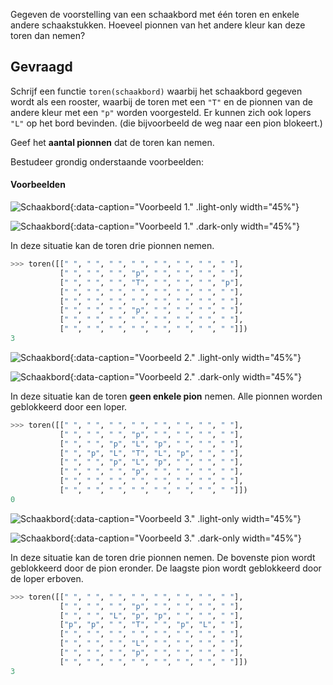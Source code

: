 Gegeven de voorstelling van een schaakbord met één toren en enkele andere schaakstukken. Hoeveel pionnen van het andere kleur kan deze toren dan nemen?

## Gevraagd
Schrijf een functie `toren(schaakbord)` waarbij het schaakbord gegeven wordt als een rooster, waarbij de toren met een `"T"` en de pionnen van de andere kleur met een `"p"` worden voorgesteld. Er kunnen zich ook lopers `"L"` op het bord bevinden. (die bijvoorbeeld de weg naar een pion blokeert.)

Geef het **aantal pionnen** dat de toren kan nemen.

Bestudeer grondig onderstaande voorbeelden:

#### Voorbeelden

![Schaakbord](media/image1.png "Schaakbord"){:data-caption="Voorbeeld 1." .light-only width="45%"}

![Schaakbord](media/image1_dark.png "Schaakbord"){:data-caption="Voorbeeld 1." .dark-only width="45%"}

In deze situatie kan de toren drie pionnen nemen.

```python
>>> toren([[" ", " ", " ", " ", " ", " ", " ", " "],
           [" ", " ", " ", "p", " ", " ", " ", " "],
           [" ", " ", " ", "T", " ", " ", " ", "p"],
           [" ", " ", " ", " ", " ", " ", " ", " "],
           [" ", " ", " ", " ", " ", " ", " ", " "],
           [" ", " ", " ", "p", " ", " ", " ", " "],
           [" ", " ", " ", " ", " ", " ", " ", " "],
           [" ", " ", " ", " ", " ", " ", " ", " "]])
3
```



![Schaakbord](media/image2.png "Schaakbord"){:data-caption="Voorbeeld 2." .light-only width="45%"}

![Schaakbord](media/image2_dark.png "Schaakbord"){:data-caption="Voorbeeld 2." .dark-only width="45%"}

In deze situatie kan de toren **geen enkele pion** nemen. Alle pionnen worden geblokkeerd door een loper.

```python
>>> toren([[" ", " ", " ", " ", " ", " ", " ", " "],
           [" ", " ", " ", "p", " ", " ", " ", " "],
           [" ", " ", "p", "L", "p", " ", " ", " "],
           [" ", "p", "L", "T", "L", "p", " ", " "],
           [" ", " ", "p", "L", "p", " ", " ", " "],
           [" ", " ", " ", "p", " ", " ", " ", " "],
           [" ", " ", " ", " ", " ", " ", " ", " "],
           [" ", " ", " ", " ", " ", " ", " ", " "]])
0
```


![Schaakbord](media/image3.png "Schaakbord"){:data-caption="Voorbeeld 3." .light-only width="45%"}

![Schaakbord](media/image3_dark.png "Schaakbord"){:data-caption="Voorbeeld 3." .dark-only width="45%"}

In deze situatie kan de toren drie pionnen nemen. De bovenste pion wordt geblokkeerd door de pion eronder. De laagste pion wordt geblokkeerd door de loper erboven.

```python
>>> toren([[" ", " ", " ", " ", " ", " ", " ", " "],
           [" ", " ", " ", "p", " ", " ", " ", " "],
           [" ", " ", "L", "p", "p", " ", " ", " "],
           ["p", "p", " ", "T", " ", "p", "L", " "],
           [" ", " ", " ", " ", " ", " ", " ", " "],
           [" ", " ", " ", "L", " ", " ", " ", " "],
           [" ", " ", " ", "p", " ", " ", " ", " "],
           [" ", " ", " ", " ", " ", " ", " ", " "]])
3
```